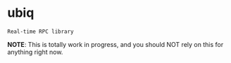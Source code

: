 # ubiq

`Real-time RPC library`

**NOTE**: This is totally work in progress, and you should NOT rely on this for anything right now.

